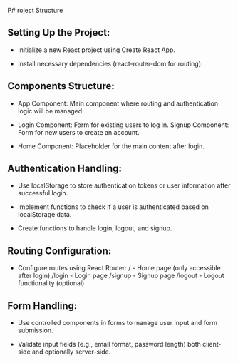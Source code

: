 P# roject Structure
## Setting Up the Project:

- Initialize a new React project using Create React App.

- Install necessary dependencies (react-router-dom for routing).

## Components Structure:

- App Component: Main component where routing and authentication logic will be managed.

- Login Component: Form for existing users to log in.
Signup Component: Form for new users to create an account.

- Home Component: Placeholder for the main content after login.

## Authentication Handling:

- Use localStorage to store authentication tokens or user information after successful login.

- Implement functions to check if a user is authenticated based on localStorage data.

- Create functions to handle login, logout, and signup.

## Routing Configuration:

- Configure routes using React Router:
/ - Home page (only accessible after login)
/login - Login page
/signup - Signup page
/logout - Logout functionality (optional)

## Form Handling:

- Use controlled components in forms to manage user input and form submission.

- Validate input fields (e.g., email format, password length) both client-side and optionally server-side.
